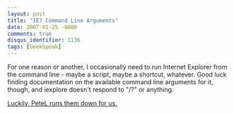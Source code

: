 ```yaml
---
layout: post
title: "IE7 Command Line Arguments"
date: 2007-01-25 -0800
comments: true
disqus_identifier: 1136
tags: [GeekSpeak]
---
```

For one reason or another, I occasionally need to run Internet Explorer
from the command line - maybe a script, maybe a shortcut, whatever. Good
luck finding documentation on the available command line arguments for
it, though, and iexplore doesn't respond to "/?" or anything.
 
 [Luckily, PeteL runs them down for
us.](http://blogs.msdn.com/petel/archive/2007/01/19/internet-explorer-7-command-line-arguments.aspx)
